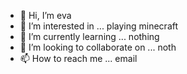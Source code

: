 - 👋 Hi, I’m eva 
- 👀 I’m interested in ... playing minecraft 
- 🌱 I’m currently learning ... nothing 
- 💞️ I’m looking to collaborate on ... noth 
- 📫 How to reach me ... email

<!---
djndnfhdbfhbfhs/djndnfhdbfhbfhs is a ✨ special ✨ repository because its `README.md` (this file) appears on your GitHub profile.
You can click the Preview link to take a look at your changes.
--->
